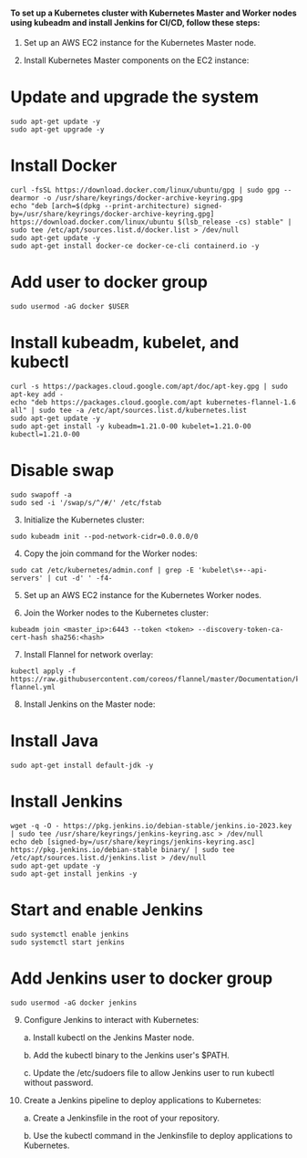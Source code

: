 #### To set up a Kubernetes cluster with Kubernetes Master and Worker nodes using kubeadm and install Jenkins for CI/CD, follow these steps:


1. Set up an AWS EC2 instance for the Kubernetes Master node.

2. Install Kubernetes Master components on the EC2 instance:

# Update and upgrade the system
```
sudo apt-get update -y
sudo apt-get upgrade -y
```

# Install Docker
```
curl -fsSL https://download.docker.com/linux/ubuntu/gpg | sudo gpg --dearmor -o /usr/share/keyrings/docker-archive-keyring.gpg
echo "deb [arch=$(dpkg --print-architecture) signed-by=/usr/share/keyrings/docker-archive-keyring.gpg] https://download.docker.com/linux/ubuntu $(lsb_release -cs) stable" | sudo tee /etc/apt/sources.list.d/docker.list > /dev/null
sudo apt-get update -y
sudo apt-get install docker-ce docker-ce-cli containerd.io -y
```

# Add user to docker group
```
sudo usermod -aG docker $USER
```

# Install kubeadm, kubelet, and kubectl
```
curl -s https://packages.cloud.google.com/apt/doc/apt-key.gpg | sudo apt-key add -
echo "deb https://packages.cloud.google.com/apt kubernetes-flannel-1.6 all" | sudo tee -a /etc/apt/sources.list.d/kubernetes.list
sudo apt-get update -y
sudo apt-get install -y kubeadm=1.21.0-00 kubelet=1.21.0-00 kubectl=1.21.0-00
```
# Disable swap
```
sudo swapoff -a
sudo sed -i '/swap/s/^/#/' /etc/fstab
```

3. Initialize the Kubernetes cluster:
```
sudo kubeadm init --pod-network-cidr=0.0.0.0/0
```

4. Copy the join command for the Worker nodes:
```
sudo cat /etc/kubernetes/admin.conf | grep -E 'kubelet\s+--api-servers' | cut -d' ' -f4-
```

5. Set up an AWS EC2 instance for the Kubernetes Worker nodes.

6. Join the Worker nodes to the Kubernetes cluster:
```
kubeadm join <master_ip>:6443 --token <token> --discovery-token-ca-cert-hash sha256:<hash>
```

7. Install Flannel for network overlay:
```
kubectl apply -f https://raw.githubusercontent.com/coreos/flannel/master/Documentation/kube-flannel.yml
```

8. Install Jenkins on the Master node:


# Install Java
```
sudo apt-get install default-jdk -y
```
# Install Jenkins
```
wget -q -O - https://pkg.jenkins.io/debian-stable/jenkins.io-2023.key | sudo tee /usr/share/keyrings/jenkins-keyring.asc > /dev/null
echo deb [signed-by=/usr/share/keyrings/jenkins-keyring.asc] https://pkg.jenkins.io/debian-stable binary/ | sudo tee /etc/apt/sources.list.d/jenkins.list > /dev/null
sudo apt-get update -y
sudo apt-get install jenkins -y
```
# Start and enable Jenkins
```
sudo systemctl enable jenkins
sudo systemctl start jenkins
```
# Add Jenkins user to docker group
```
sudo usermod -aG docker jenkins
```

9. Configure Jenkins to interact with Kubernetes:
    
    a. Install kubectl on the Jenkins Master node.
 
    b. Add the kubectl binary to the Jenkins user's $PATH.

    c. Update the /etc/sudoers file to allow Jenkins user to run kubectl without password.


10. Create a Jenkins pipeline to deploy applications to Kubernetes:

     a. Create a Jenkinsfile in the root of your repository.

     b. Use the kubectl command in the Jenkinsfile to deploy applications to Kubernetes.

